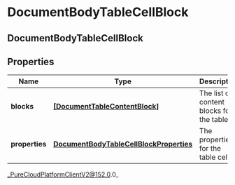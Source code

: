# DocumentBodyTableCellBlock

## DocumentBodyTableCellBlock

## Properties

|Name | Type | Description | Notes|
|------------ | ------------- | ------------- | -------------|
| **blocks** | [**[DocumentTableContentBlock]**](DocumentTableContentBlock) | The list of content blocks for the table. | |
| **properties** | [**DocumentBodyTableCellBlockProperties**](DocumentBodyTableCellBlockProperties) | The properties for the table cell. | [optional] |



_PureCloudPlatformClientV2@152.0.0_
